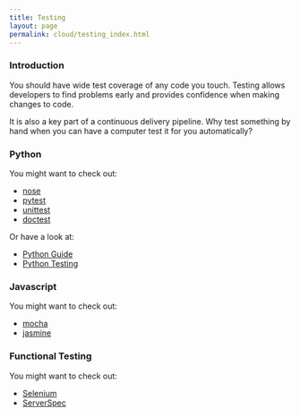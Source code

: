 ```yaml
---
title: Testing
layout: page
permalink: cloud/testing_index.html
---
```


### Introduction

You should have wide test coverage of any code you touch. Testing allows developers to find problems early and provides confidence when making changes to code.

It is also a key part of a continuous delivery pipeline. Why test something by hand when you can have a computer test it for you automatically?

### Python

You might want to check out:

* [nose](https://nose.readthedocs.org/en/latest/)
* [pytest](https://pytest.org/latest/)
* [unittest](https://docs.python.org/3.4/library/unittest.html)
* [doctest](https://docs.python.org/3.4/library/doctest.html)

Or have a look at:

* [Python Guide](http://docs.python-guide.org/en/latest/writing/tests/)
* [Python Testing](http://pythontesting.net)

### Javascript

You might want to check out:

* [mocha](http://mochajs.org/)
* [jasmine](https://github.com/jasmine/jasmine)

### Functional Testing

You might want to check out:

* [Selenium](http://www.seleniumhq.org/)
* [ServerSpec](http://serverspec.org)
